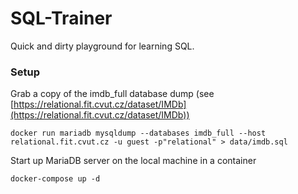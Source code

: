 # SQL-Trainer

Quick and dirty playground for learning SQL.

### Setup

Grab a copy of the imdb_full database dump (see [https://relational.fit.cvut.cz/dataset/IMDb](https://relational.fit.cvut.cz/dataset/IMDb))
```
docker run mariadb mysqldump --databases imdb_full --host relational.fit.cvut.cz -u guest -p"relational" > data/imdb.sql
```

Start up MariaDB server on the local machine in a container
```
docker-compose up -d
```
